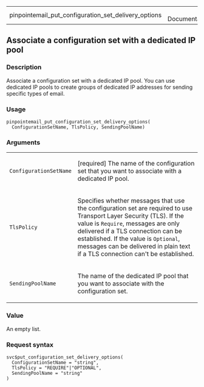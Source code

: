 <table style="width: 100%;">
<tbody>
<tr class="odd">
<td>pinpointemail_put_configuration_set_delivery_options</td>
<td style="text-align: right;">R Documentation</td>
</tr>
</tbody>
</table>

## Associate a configuration set with a dedicated IP pool

### Description

Associate a configuration set with a dedicated IP pool. You can use
dedicated IP pools to create groups of dedicated IP addresses for
sending specific types of email.

### Usage

    pinpointemail_put_configuration_set_delivery_options(
      ConfigurationSetName, TlsPolicy, SendingPoolName)

### Arguments

<table>
<colgroup>
<col style="width: 35%" />
<col style="width: 65%" />
</colgroup>
<tbody>
<tr class="odd">
<td><code
id="pinpointemail_put_configuration_set_delivery_options_:_ConfigurationSetName">ConfigurationSetName</code></td>
<td><p>[required] The name of the configuration set that you want to
associate with a dedicated IP pool.</p></td>
</tr>
<tr class="even">
<td><code
id="pinpointemail_put_configuration_set_delivery_options_:_TlsPolicy">TlsPolicy</code></td>
<td><p>Specifies whether messages that use the configuration set are
required to use Transport Layer Security (TLS). If the value is
<code>Require</code>, messages are only delivered if a TLS connection
can be established. If the value is <code>Optional</code>, messages can
be delivered in plain text if a TLS connection can't be
established.</p></td>
</tr>
<tr class="odd">
<td><code
id="pinpointemail_put_configuration_set_delivery_options_:_SendingPoolName">SendingPoolName</code></td>
<td><p>The name of the dedicated IP pool that you want to associate with
the configuration set.</p></td>
</tr>
</tbody>
</table>

### Value

An empty list.

### Request syntax

    svc$put_configuration_set_delivery_options(
      ConfigurationSetName = "string",
      TlsPolicy = "REQUIRE"|"OPTIONAL",
      SendingPoolName = "string"
    )
